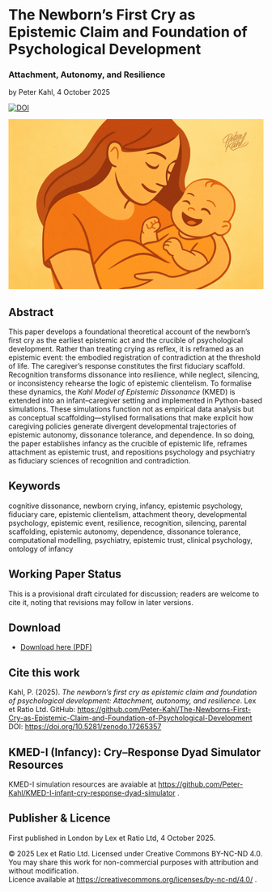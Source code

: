 # The Newborn’s First Cry as Epistemic Claim and Foundation of Psychological Development

### Attachment, Autonomy, and Resilience

by Peter Kahl, 4 October 2025

[![DOI](https://zenodo.org/badge/DOI/10.5281/zenodo.17265357.svg)](https://doi.org/10.5281/zenodo.17265357)

![A stylised illustration of a mother holding her smiling infant, rendered in warm orange tones. The image symbolises the newborn’s cry and caregiver recognition as the foundational exchange of epistemic life, where comfort and care scaffold resilience and autonomy.](https://github.com/Peter-Kahl/The-Newborns-First-Cry-as-Epistemic-Claim-and-Foundation-of-Psychological-Development/blob/main/mum_baby.jpg?raw=true)

## Abstract

This paper develops a foundational theoretical account of the newborn’s first cry as the earliest epistemic act and the crucible of psychological development. Rather than treating crying as reflex, it is reframed as an epistemic event: the embodied registration of contradiction at the threshold of life. The caregiver’s response constitutes the first fiduciary scaffold. Recognition transforms dissonance into resilience, while neglect, silencing, or inconsistency rehearse the logic of epistemic clientelism. To formalise these dynamics, the _Kahl Model of Epistemic Dissonance_ (KMED) is extended into an infant–caregiver setting and implemented in Python-based simulations. These simulations function not as empirical data analysis but as conceptual scaffolding—stylised formalisations that make explicit how caregiving policies generate divergent developmental trajectories of epistemic autonomy, dissonance tolerance, and dependence. In so doing, the paper establishes infancy as the crucible of epistemic life, reframes attachment as epistemic trust, and repositions psychology and psychiatry as fiduciary sciences of recognition and contradiction.

## Keywords

cognitive dissonance, newborn crying, infancy, epistemic psychology, fiduciary care, epistemic clientelism, attachment theory, developmental psychology, epistemic event, resilience, recognition, silencing, parental scaffolding, epistemic autonomy, dependence, dissonance tolerance, computational modelling, psychiatry, epistemic trust, clinical psychology, ontology of infancy

## Working Paper Status

This is a provisional draft circulated for discussion; readers are welcome to cite it, noting that revisions may follow in later versions.

## Download

- [Download here (PDF)](https://raw.githubusercontent.com/Peter-Kahl/The-Newborns-First-Cry-as-Epistemic-Claim-and-Foundation-of-Psychological-Development/master/Kahl_P_The_Newborns_First_Cry_as_Epistemic_Claim_2025-10-04.pdf)

## Cite this work

Kahl, P. (2025). _The newborn’s first cry as epistemic claim and foundation of psychological development: Attachment, autonomy, and resilience_. Lex et Ratio Ltd. GitHub: https://github.com/Peter-Kahl/The-Newborns-First-Cry-as-Epistemic-Claim-and-Foundation-of-Psychological-Development DOI: https://doi.org/10.5281/zenodo.17265357

## KMED-I (Infancy): Cry–Response Dyad Simulator Resources

KMED-I simulation resources are avaiable at https://github.com/Peter-Kahl/KMED-I-infant-cry-response-dyad-simulator .

## Publisher & Licence

First published in London by Lex et Ratio Ltd, 4 October 2025.

© 2025 Lex et Ratio Ltd. Licensed under Creative Commons BY-NC-ND 4.0.\
You may share this work for non-commercial purposes with attribution and without modification.\
Licence available at https://creativecommons.org/licenses/by-nc-nd/4.0/ .